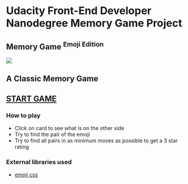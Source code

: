 # Udacity Front-End Developer Nanodegree Memory Game Project

## Memory Game <sup>Emoji Edition</sup>

<img src="https://i.imgur.com/uW0B2XZ.jpg" />

## A Classic Memory Game

## [START GAME](http://galbalazs.co.hu/memorygame/)

### How to play
* Click on card to see what is on the other side
* Try to find the pair of the emoji
* Try to find all pairs in as minimum moves as possible to get a 3 star rating

### External libraries used

* [emoji css](https://afeld.github.io/emoji-css/emoji.css)
